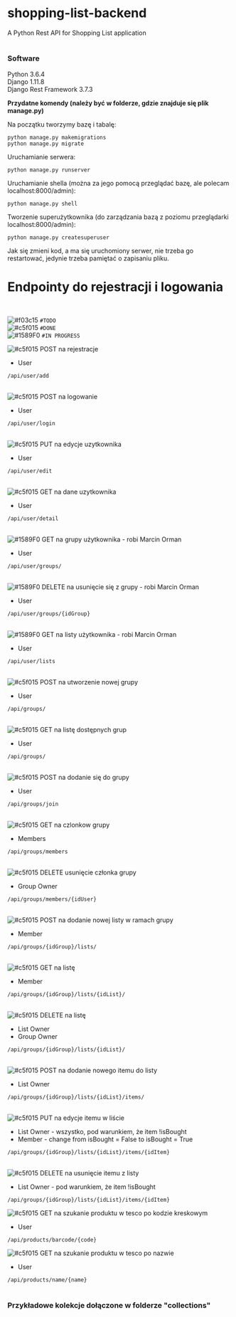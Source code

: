 # <h1>shopping-list-backend</h1>
A Python Rest API for Shopping List application

# <h3>Software</h3>
Python 3.6.4 <br>
Django 1.11.8 <br>
Django Rest Framework 3.7.3 <br>

<b>Przydatne komendy (należy być w folderze, gdzie znajduje się plik manage.py)</b>


Na początku tworzymy bazę i tabalę:

```
python manage.py makemigrations
python manage.py migrate
```

Uruchamianie serwera:
```
python manage.py runserver
```

Uruchamianie shella (można za jego pomocą przeglądać bazę, ale polecam localhost:8000/admin):
```
python manage.py shell
```

Tworzenie superużytkownika (do zarządzania bazą z poziomu przeglądarki localhost:8000/admin):
```
python manage.py createsuperuser
```

Jak się zmieni kod, a ma się uruchomiony serwer, nie trzeba go restartować, jedynie trzeba pamiętać o zapisaniu pliku.


<h1>Endpointy do rejestracji i logowania </h1>
<br>

![#f03c15](https://placehold.it/15/f03c15/000000?text=+) `#TODO` <br>
![#c5f015](https://placehold.it/15/c5f015/000000?text=+) `#DONE` <br>
![#1589F0](https://placehold.it/15/1589F0/000000?text=+) `#IN PROGRESS` <br>

![#c5f015](https://placehold.it/15/c5f015/000000?text=+)
POST na rejestracje   <br>
<ul>
  <li>User</li>
</ul>
<code>/api/user/add</code> <br><br>

![#c5f015](https://placehold.it/15/c5f015/000000?text=+)
POST na logowanie   <br>
<ul>
  <li>User</li>
</ul>
<code>/api/user/login</code> <br><br>

![#c5f015](https://placehold.it/15/c5f015/000000?text=+)
PUT na edycje uzytkownika  <br>
<ul>
  <li>User</li>
</ul>
<code>/api/user/edit</code> <br><br>

![#c5f015](https://placehold.it/15/c5f015/000000?text=+)
GET na dane uzytkownika  <br>
<ul>
  <li>User</li>
</ul>
<code>/api/user/detail</code> <br><br>

![#1589F0](https://placehold.it/15/1589F0/000000?text=+)
GET na grupy użytkownika  - robi Marcin Orman<br>
<ul>
  <li>User</li>
</ul>
<code>/api/user/groups/</code> <br><br>

![#1589F0](https://placehold.it/15/1589F0/000000?text=+)
DELETE na usunięcie się z grupy - robi Marcin Orman<br>
<ul>
  <li>User</li>
</ul>
<code>/api/user/groups/{idGroup}</code> <br><br>

![#1589F0](https://placehold.it/15/1589F0/000000?text=+)
GET na listy użytkownika - robi Marcin Orman<br>
<ul>
  <li>User</li>
</ul>
<code>/api/user/lists</code> <br><br>

![#c5f015](https://placehold.it/15/c5f015/000000?text=+)
POST na utworzenie nowej grupy <br>
<ul>
  <li>User</li>
</ul>
<code>/api/groups/</code> <br><br>

![#c5f015](https://placehold.it/15/c5f015/000000?text=+)
GET na listę dostępnych grup<br>
<ul>
  <li>User</li>
</ul>
<code>/api/groups/</code> <br><br>

![#c5f015](https://placehold.it/15/c5f015/000000?text=+)
POST na dodanie się do grupy<br>
<ul>
  <li>User</li>
</ul>
<code>/api/groups/join</code><br><br>

![#c5f015](https://placehold.it/15/c5f015/000000?text=+)
GET na czlonkow grupy<br>
<ul>
  <li>Members</li>
</ul>
<code>/api/groups/members</code><br><br>

![#c5f015](https://placehold.it/15/c5f015/000000?text=+)
DELETE usunięcie członka grupy<br>
<ul>
  <li>Group Owner</li>
</ul>
<code>/api/groups/members/{idUser}</code><br><br>

![#c5f015](https://placehold.it/15/c5f015/000000?text=+)
POST na dodanie nowej listy w ramach grupy <br>
<ul>
  <li>Member</li>
</ul>
<code>/api/groups/{idGroup}/lists/</code> <br><br>

![#c5f015](https://placehold.it/15/c5f015/000000?text=+)
GET na listę <br>
<ul>
  <li>Member</li>
</ul>
<code>/api/groups/{idGroup}/lists/{idList}/ </code> <br><br>

![#c5f015](https://placehold.it/15/c5f015/000000?text=+)
DELETE na listę  <br>
<ul>
  <li>List Owner</li>
  <li>Group Owner</li>
</ul>
<code>/api/groups/{idGroup}/lists/{idList}/ </code> <br> <br>

![#c5f015](https://placehold.it/15/c5f015/000000?text=+)
POST na dodanie nowego itemu do listy <br>
<ul>
  <li>List Owner</li>
</ul>
<code>/api/groups/{idGroup}/lists/{idList}/items/</code> <br> <br>
 
![#c5f015](https://placehold.it/15/c5f015/000000?text=+)
PUT na edycje itemu w liście  <br>
<ul>
  <li>List Owner - wszystko, pod warunkiem, że item !isBought</li> 
  <li>Member - change from isBought = False to isBought = True</li> 
</ul>
<code>/api/groups/{idGroup}/lists/{idList}/items/{idItem} </code> <br> <br>

![#c5f015](https://placehold.it/15/c5f015/000000?text=+)
DELETE na usunięcie itemu z listy <br>
<ul>
  <li>List Owner - pod warunkiem, że item !isBought</li> 
</ul>
<code>/api/groups/{idGroup}/lists/{idList}/items/{idItem} </code> <br>

![#c5f015](https://placehold.it/15/c5f015/000000?text=+)
GET na szukanie produktu w tesco po kodzie kreskowym <br>
<ul>
  <li>User</li>
</ul>
<code>/api/products/barcode/{code} </code> <br>

![#c5f015](https://placehold.it/15/c5f015/000000?text=+)
GET na szukanie produktu w tesco po nazwie <br>
<ul>
  <li>User</li>
</ul>
<code>/api/products/name/{name} </code> <br>

<br>
<h3>Przykładowe kolekcje dołączone w folderze "collections"</h3>
